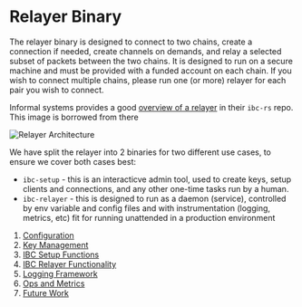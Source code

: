 # Relayer Binary

The relayer binary is designed to connect to two chains, create a connection if needed,
create channels on demands, and relay a selected subset of packets between the two chains.
It is designed to run on a secure machine and must be provided with a funded account on
each chain. If you wish to connect multiple chains, please run one (or more) relayer for
each pair you wish to connect.

Informal systems provides a good [overview of a relayer](https://github.com/informalsystems/ibc-rs/blob/master/docs/architecture/adr-002-ibc-relayer.md) in their `ibc-rs` repo. This image is borrowed from there

![Relayer Architecture](https://raw.githubusercontent.com/informalsystems/ibc-rs/master/docs/architecture/assets/IBC_relayer.jpeg)

We have split the relayer into 2 binaries for two different use cases, to ensure we cover both
cases best:

- `ibc-setup` - this is an interacticve admin tool, used to create keys, setup clients and connections,
  and any other one-time tasks run by a human.
- `ibc-relayer` - this is designed to run as a daemon (service), controlled by env variable and config files
  and with instrumentation (logging, metrics, etc) fit for running unattended in a production environment

1. [Configuration](./config.md)
2. [Key Management](./keys.md)
3. [IBC Setup Functions](./ibc-setup.md)
4. [IBC Relayer Functionality](./ibc-relayer.md)
5. [Logging Framework](./logging.md)
6. [Ops and Metrics](./metrics.md)
7. [Future Work](./future-work.md)
